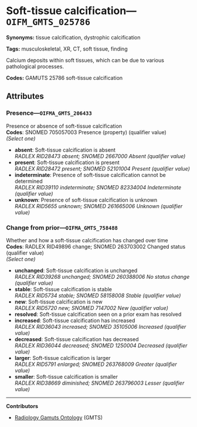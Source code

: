 # Soft-tissue calcification—`OIFM_GMTS_025786`

**Synonyms:** tissue calcification, dystrophic calcification

**Tags:** musculoskeletal, XR, CT, soft tissue, finding

Calcium deposits within soft tissues, which can be due to various pathological processes.

**Codes:** GAMUTS 25786 soft-tissue calcification

## Attributes

### Presence—`OIFMA_GMTS_206433`

Presence or absence of soft-tissue calcification  
**Codes**: SNOMED 705057003 Presence (property) (qualifier value)  
*(Select one)*

- **absent**: Soft-tissue calcification is absent  
_RADLEX RID28473 absent; SNOMED 2667000 Absent (qualifier value)_
- **present**: Soft-tissue calcification is present  
_RADLEX RID28472 present; SNOMED 52101004 Present (qualifier value)_
- **indeterminate**: Presence of soft-tissue calcification cannot be determined  
_RADLEX RID39110 indeterminate; SNOMED 82334004 Indeterminate (qualifier value)_
- **unknown**: Presence of soft-tissue calcification is unknown  
_RADLEX RID5655 unknown; SNOMED 261665006 Unknown (qualifier value)_

### Change from prior—`OIFMA_GMTS_758488`

Whether and how a soft-tissue calcification has changed over time  
**Codes**: RADLEX RID49896 change; SNOMED 263703002 Changed status (qualifier value)  
*(Select one)*

- **unchanged**: Soft-tissue calcification is unchanged  
_RADLEX RID39268 unchanged; SNOMED 260388006 No status change (qualifier value)_
- **stable**: Soft-tissue calcification is stable  
_RADLEX RID5734 stable; SNOMED 58158008 Stable (qualifier value)_
- **new**: Soft-tissue calcification is new  
_RADLEX RID5720 new; SNOMED 7147002 New (qualifier value)_
- **resolved**: Soft-tissue calcification seen on a prior exam has resolved  
- **increased**: Soft-tissue calcification has increased  
_RADLEX RID36043 increased; SNOMED 35105006 Increased (qualifier value)_
- **decreased**: Soft-tissue calcification has decreased  
_RADLEX RID36044 decreased; SNOMED 1250004 Decreased (qualifier value)_
- **larger**: Soft-tissue calcification is larger  
_RADLEX RID5791 enlarged; SNOMED 263768009 Greater (qualifier value)_
- **smaller**: Soft-tissue calcification is smaller  
_RADLEX RID38669 diminished; SNOMED 263796003 Lesser (qualifier value)_

---

**Contributors**

- [Radiology Gamuts Ontology](https://gamuts.net/) (GMTS)